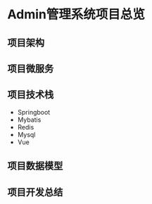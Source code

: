 # Admin管理系统项目总览

## 项目架构


## 项目微服务


## 项目技术栈

* Springboot
* Mybatis
* Redis
* Mysql
* Vue

## 项目数据模型



## 项目开发总结

